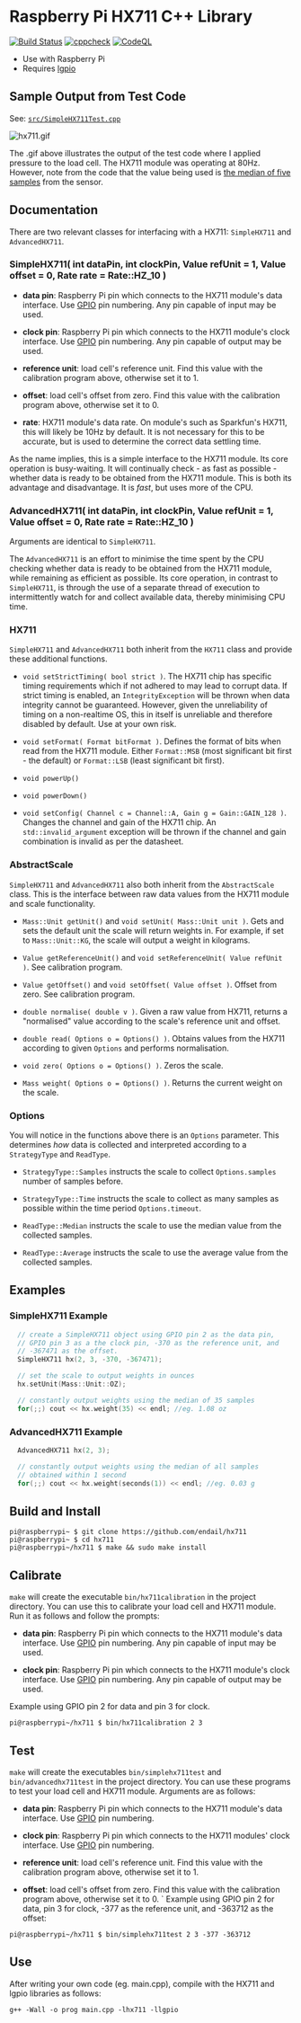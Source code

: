 # Raspberry Pi HX711 C++ Library

[![Build Status](https://github.com/endail/hx711/actions/workflows/buildcheck.yml/badge.svg)](https://github.com/endail/hx711/actions/workflows/buildcheck.yml)
[![cppcheck](https://github.com/endail/hx711/actions/workflows/cppcheck.yml/badge.svg)](https://github.com/endail/hx711/actions/workflows/cppcheck.yml)
[![CodeQL](https://github.com/endail/hx711/actions/workflows/codeql-analysis.yml/badge.svg)](https://github.com/endail/hx711/actions/workflows/codeql-analysis.yml)

- Use with Raspberry Pi
- Requires [lgpio](http://abyz.me.uk/lg/index.html)

## Sample Output from Test Code

See: [`src/SimpleHX711Test.cpp`](https://github.com/endail/hx711/blob/master/src/SimpleHX711Test.cpp)

![hx711.gif](hx711.gif)

The .gif above illustrates the output of the test code where I applied pressure to the load cell. The HX711 module was operating at 80Hz. However, note from the code that the value being used is [the median of five samples](https://github.com/endail/hx711/blob/master/src/SimpleHX711Test.cpp#L50) from the sensor.

## Documentation

There are two relevant classes for interfacing with a HX711: `SimpleHX711` and `AdvancedHX711`.

### SimpleHX711( int dataPin, int clockPin, Value refUnit = 1, Value offset = 0, Rate rate = Rate::HZ_10 )

- **data pin**: Raspberry Pi pin which connects to the HX711 module's data interface. Use [GPIO](https://pinout.xyz/) pin numbering. Any pin capable of input may be used.

- **clock pin**: Raspberry Pi pin which connects to the HX711 module's clock interface. Use [GPIO](https://pinout.xyz/) pin numbering. Any pin capable of output may be used.

- **reference unit**: load cell's reference unit. Find this value with the calibration program above, otherwise set it to 1.

- **offset**: load cell's offset from zero. Find this value with the calibration program above, otherwise set it to 0.

- **rate**: HX711 module's data rate. On module's such as Sparkfun's HX711, this will likely be 10Hz by default. It is not necessary for this to be accurate, but is used to determine the correct data settling time.

As the name implies, this is a simple interface to the HX711 module. Its core operation is busy-waiting. It will continually check - as fast as possible - whether data is ready to be obtained from the HX711 module. This is both its advantage and disadvantage. It is _fast_, but uses more of the CPU.

### AdvancedHX711( int dataPin, int clockPin, Value refUnit = 1, Value offset = 0, Rate rate = Rate::HZ_10 )

Arguments are identical to `SimpleHX711`.

The `AdvancedHX711` is an effort to minimise the time spent by the CPU checking whether data is ready to be obtained from the HX711 module, while remaining as efficient as possible. Its core operation, in contrast to `SimpleHX711`, is through the use of a separate thread of execution to intermittently watch for and collect available data, thereby minimising CPU time.

### HX711

`SimpleHX711` and `AdvancedHX711` both inherit from the `HX711` class and provide these additional functions.

- `void setStrictTiming( bool strict )`. The HX711 chip has specific timing requirements which if not adhered to may lead to corrupt data. If strict timing is enabled, an `IntegrityException` will be thrown when data integrity cannot be guaranteed. However, given the unreliability of timing on a non-realtime OS, this in itself is unreliable and therefore disabled by default. Use at your own risk.

- `void setFormat( Format bitFormat )`. Defines the format of bits when read from the HX711 module. Either `Format::MSB` (most significant bit first - the default) or `Format::LSB` (least significant bit first).

- `void powerUp()`

- `void powerDown()`

- `void setConfig( Channel c = Channel::A, Gain g = Gain::GAIN_128 )`. Changes the channel and gain of the HX711 chip. An `std::invalid_argument` exception will be thrown if the channel and gain combination is invalid as per the datasheet.

### AbstractScale

`SimpleHX711` and `AdvancedHX711` also both inherit from the `AbstractScale` class. This is the interface between raw data values from the HX711 module and scale functionality.

- `Mass::Unit getUnit()` and `void setUnit( Mass::Unit unit )`. Gets and sets the default unit the scale will return weights in. For example, if set to `Mass::Unit::KG`, the scale will output a weight in kilograms.

- `Value getReferenceUnit()` and `void setReferenceUnit( Value refUnit )`. See calibration program.

- `Value getOffset()` and `void setOffset( Value offset )`. Offset from zero. See calibration program.

- `double normalise( double v )`. Given a raw value from HX711, returns a "normalised" value according to the scale's reference unit and offset.

- `double read( Options o = Options() )`. Obtains values from the HX711 according to given `Options` and performs normalisation.

- `void zero( Options o = Options() )`. Zeros the scale.

- `Mass weight( Options o = Options() )`. Returns the current weight on the scale.

### Options

You will notice in the functions above there is an `Options` parameter. This determines _how_ data is collected and interpreted according to a `StrategyType` and `ReadType`.

- `StrategyType::Samples` instructs the scale to collect `Options.samples` number of samples before.

- `StrategyType::Time` instructs the scale to collect as many samples as possible within the time period `Options.timeout`.

- `ReadType::Median` instructs the scale to use the median value from the collected samples.

- `ReadType::Average` instructs the scale to use the average value from the collected samples.

## Examples

### SimpleHX711 Example

```c++
  // create a SimpleHX711 object using GPIO pin 2 as the data pin,
  // GPIO pin 3 as a the clock pin, -370 as the reference unit, and
  // -367471 as the offset.
  SimpleHX711 hx(2, 3, -370, -367471);

  // set the scale to output weights in ounces
  hx.setUnit(Mass::Unit::OZ);

  // constantly output weights using the median of 35 samples
  for(;;) cout << hx.weight(35) << endl; //eg. 1.08 oz
```


### AdvancedHX711 Example

```c++
  AdvancedHX711 hx(2, 3);

  // constantly output weights using the median of all samples
  // obtained within 1 second
  for(;;) cout << hx.weight(seconds(1)) << endl; //eg. 0.03 g
```

## Build and Install

```shell
pi@raspberrypi~ $ git clone https://github.com/endail/hx711
pi@raspberrypi~ $ cd hx711
pi@raspberrypi~/hx711 $ make && sudo make install
```

## Calibrate

`make` will create the executable `bin/hx711calibration` in the project directory. You can use this to calibrate your load cell and HX711 module. Run it as follows and follow the prompts:

- **data pin**: Raspberry Pi pin which connects to the HX711 module's data interface. Use [GPIO](https://pinout.xyz/) pin numbering. Any pin capable of input may be used.

- **clock pin**: Raspberry Pi pin which connects to the HX711 module's clock interface. Use [GPIO](https://pinout.xyz/) pin numbering. Any pin capable of output may be used.

Example using GPIO pin 2 for data and pin 3 for clock.

```shell
pi@raspberrypi~/hx711 $ bin/hx711calibration 2 3
```

## Test

`make` will create the executables `bin/simplehx711test` and `bin/advancedhx711test` in the project directory. You can use these programs to test your load cell and HX711 module. Arguments are as follows:

- **data pin**: Raspberry Pi pin which connects to the HX711 module's data interface. Use [GPIO](https://pinout.xyz/) pin numbering.

- **clock pin**: Raspberry Pi pin which connects to the HX711 modules' clock interface. Use [GPIO](https://pinout.xyz/) pin numbering.

- **reference unit**: load cell's reference unit. Find this value with the calibration program above, otherwise set it to 1.

- **offset**: load cell's offset from zero. Find this value with the calibration program above, otherwise set it to 0.
`
Example using GPIO pin 2 for data, pin 3 for clock, -377 as the reference unit, and -363712 as the offset:

```shell
pi@raspberrypi~/hx711 $ bin/simplehx711test 2 3 -377 -363712
```

## Use

After writing your own code (eg. main.cpp), compile with the HX711 and lgpio libraries as follows:

```shell
g++ -Wall -o prog main.cpp -lhx711 -llgpio
```
